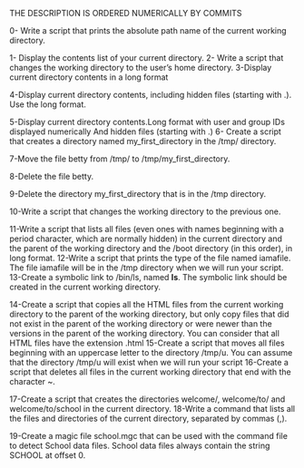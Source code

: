 THE DESCRIPTION IS ORDERED NUMERICALLY BY COMMITS 

0- Write a script that prints the absolute path name of the current working directory.

1- Display the contents list of your current directory.
2- Write a script that changes the working directory to the user’s home directory.
3-Display current directory contents in a long format

4-Display current directory contents, including hidden files (starting with .). Use the long format.

5-Display current directory contents.Long format with user and group IDs displayed numerically And hidden files (starting with .)
6- Create a script that creates a directory named my_first_directory in the /tmp/ directory.

7-Move the file betty from /tmp/ to /tmp/my_first_directory.

8-Delete the file betty.

9-Delete the directory my_first_directory that is in the /tmp directory.

10-Write a script that changes the working directory to the previous one.

11-Write a script that lists all files (even ones with names beginning with a period character, which are normally hidden) in the current directory and the parent of the working directory and the /boot directory (in this order), in long format.
12-Write a script that prints the type of the file named iamafile. The file iamafile will be in the /tmp directory when we will run your script.
13-Create a symbolic link to /bin/ls, named __ls__. The symbolic link should be created in the current working directory.

14-Create a script that copies all the HTML files from the current working directory to the parent of the working directory, but only copy files that did not exist in the parent of the working directory or were newer than the versions in the parent of the working directory.
You can consider that all HTML files have the extension .html
15-Create a script that moves all files beginning with an uppercase letter to the directory /tmp/u.
You can assume that the directory /tmp/u will exist when we will run your script
16-Create a script that deletes all files in the current working directory that end with the character ~.

17-Create a script that creates the directories welcome/, welcome/to/ and welcome/to/school in the current directory.
18-Write a command that lists all the files and directories of the current directory, separated by commas (,).

19-Create a magic file school.mgc that can be used with the command file to detect School data files. School data files always contain the string SCHOOL at offset 0.

